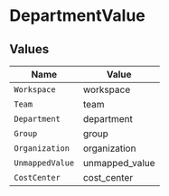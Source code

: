 # DepartmentValue


## Values

| Name            | Value           |
| --------------- | --------------- |
| `Workspace`     | workspace       |
| `Team`          | team            |
| `Department`    | department      |
| `Group`         | group           |
| `Organization`  | organization    |
| `UnmappedValue` | unmapped_value  |
| `CostCenter`    | cost_center     |